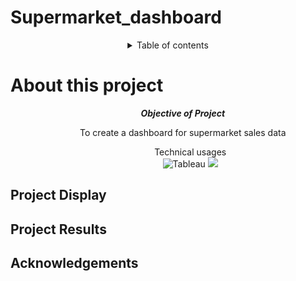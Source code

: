 # Supermarket_dashboard

<details align="center">
    <summary>Table of contents</summary>
        <ul>
            <a href="#about-this-project"> About this Project</a></ul>
        <ul>
            <a href="#project-display"> Project Display</a></ul>
        <ul>
            <a href="#project-results"> Project Results</a></ul>
        <ul>
            <a href="#Acknowledgements"> Acknowledgements</a></ul>



</details>

# About this project

<div align = "center">
    <ol> 
        <ol> <b><i>Objective of Project</b></i></ol>
            <ul>
                <p> To create a dashboard for supermarket sales data
        <ol> Technical usages 
            <br>
            <img src ="https://img.shields.io/badge/Tableu-10EAE3" alt="Tableau">
            <img src = "https://img.shields.io/badge/Python-38EA10">

</div>

## Project Display 
<div>

</div>

## Project Results 
<div>

</div>

## Acknowledgements 
